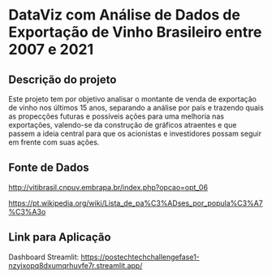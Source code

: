 # DataViz com Análise de Dados de Exportação de Vinho Brasileiro entre 2007 e 2021

## Descrição do projeto

Este projeto tem por objetivo analisar o montante de venda de exportação de vinho nos últimos 15 anos, separando a análise por país e trazendo quais as propecções futuras e possíveis ações para uma melhoria nas exportações, valendo-se da construção de gráficos atraentes e que passem a ideia central para que os acionistas e investidores possam seguir em frente com suas ações.

## Fonte de Dados

http://vitibrasil.cnpuv.embrapa.br/index.php?opcao=opt_06

https://pt.wikipedia.org/wiki/Lista_de_pa%C3%ADses_por_popula%C3%A7%C3%A3o

## Link para Aplicação

Dashboard Streamlit: https://postechtechchallengefase1-nzyixopq8dxumqrhuvfe7r.streamlit.app/
